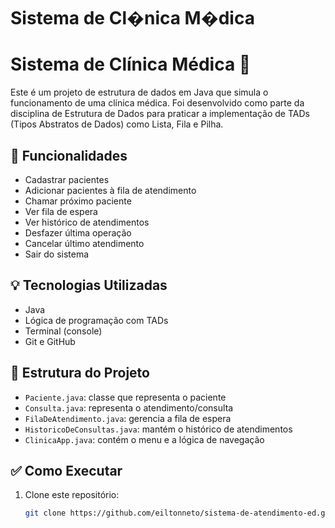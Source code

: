 # Sistema de Cl�nica M�dica 
# Sistema de Clínica Médica 🏥

Este é um projeto de estrutura de dados em Java que simula o funcionamento de uma clínica médica. Foi desenvolvido como parte da disciplina de Estrutura de Dados para praticar a implementação de TADs (Tipos Abstratos de Dados) como Lista, Fila e Pilha.

## 🚀 Funcionalidades

- Cadastrar pacientes
- Adicionar pacientes à fila de atendimento
- Chamar próximo paciente
- Ver fila de espera
- Ver histórico de atendimentos
- Desfazer última operação
- Cancelar último atendimento
- Sair do sistema

## 💡 Tecnologias Utilizadas

- Java
- Lógica de programação com TADs
- Terminal (console)
- Git e GitHub

## 📁 Estrutura do Projeto

- `Paciente.java`: classe que representa o paciente
- `Consulta.java`: representa o atendimento/consulta
- `FilaDeAtendimento.java`: gerencia a fila de espera
- `HistoricoDeConsultas.java`: mantém o histórico de atendimentos
- `ClinicaApp.java`: contém o menu e a lógica de navegação

## ✅ Como Executar

1. Clone este repositório:
   ```bash
   git clone https://github.com/eiltonneto/sistema-de-atendimento-ed.git
